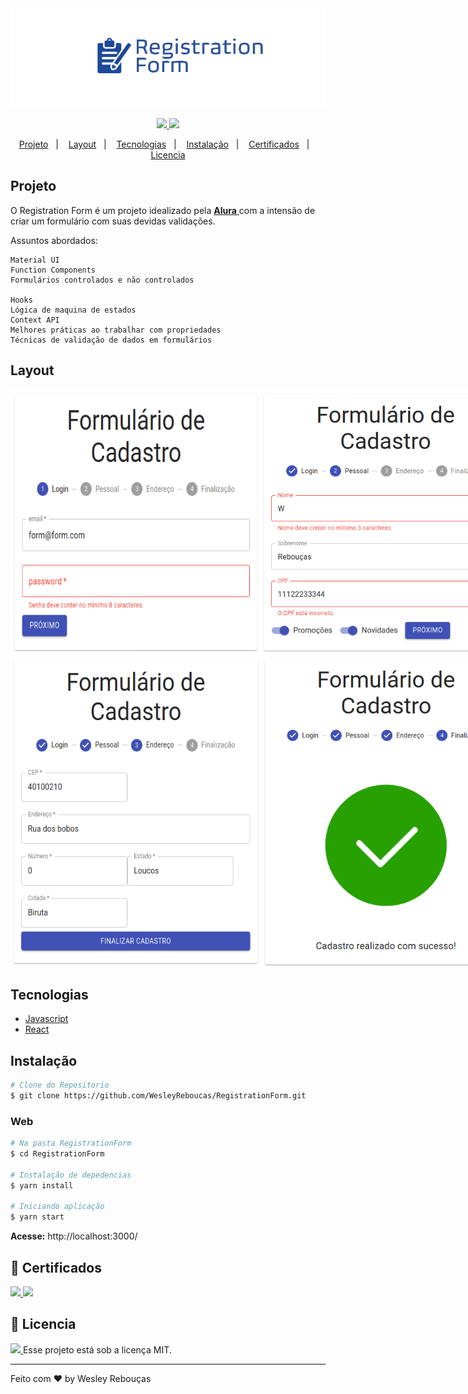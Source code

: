<div >
	<img src="public/form.png" width="1000px">
</div>


<p align="center">
	<a href="https://www.linkedin.com/in/wesley-andrade/">	
		<img src="https://img.shields.io/static/v1?label=&message=WesleyAndrade&color=199ffc&style=flat&logo=linkedin"/>
	</a>
	<a href="https://choosealicense.com/licenses/mit/">	
		<img src="https://img.shields.io/static/v1?label=License&message=MIT&color=199ffc&style=flat"/>
	</a>
</p>

<p align="center">
  <a href="#projeto">Projeto</a>&nbsp;&nbsp;&nbsp;|&nbsp;&nbsp;&nbsp;
  <a href="#layout">Layout</a>&nbsp;&nbsp;&nbsp;|&nbsp;&nbsp;&nbsp;
  <a href="#tecnologias">Tecnologias</a>&nbsp;&nbsp;&nbsp;|&nbsp;&nbsp;&nbsp;
  <a href="#instalação">Instalação</a>&nbsp;&nbsp;&nbsp;|&nbsp;&nbsp;&nbsp;
  <a href="#bookmark_tabs-certificados">Certificados</a>&nbsp;&nbsp;&nbsp;|&nbsp;&nbsp;&nbsp;
  <a href="#page_with_curl-licencia">Licencia</a>
</p>

## Projeto

O Registration Form é um projeto idealizado pela 
<a href="https://alura.com.br/"> **Alura** </a> 
com a intensão de criar um formulário com suas devidas validações.

Assuntos abordados:

    Material UI
    Function Components
    Formulários controlados e não controlados

    Hooks
    Lógica de maquina de estados
    Context API 
    Melhores práticas ao trabalhar com propriedades
    Técnicas de validação de dados em formulários

## Layout

<div style="display: flex; flex-direction: 'row'; align-items: 'center';">
	<img src="./public/.github/form-02.png" width="400px">	
	<img src="./public/.github/form-03.png" width="400px">	
</div>
<div style="display: flex; flex-direction: 'row'; align-items: 'center';">
	<img src="./public/.github/form-04.png" width="400px">	
	<img src="./public/.github/form-05.png" width="400px">	
</div>

## Tecnologias

- [Javascript](https://www.javascript.com/)
- [React](https://reactjs.org)

## Instalação
```bash
# Clone do Repositorio
$ git clone https://github.com/WesleyReboucas/RegistrationForm.git
```

### Web

```bash
# Na pasta RegistrationForm
$ cd RegistrationForm

# Instalação de depedencias
$ yarn install

# Iniciando aplicação
$ yarn start
```
**Acesse:** http://localhost:3000/ 


## :bookmark_tabs: Certificados 
<a href="https://cursos.alura.com.br/certificate/010c6926-3bd3-46bc-bebe-fac55704b859">
	<img src="https://img.shields.io/static/v1?label=Alura&message=2021&color=199ffc&style=flat"/>
</a>
<a href="https://cursos.alura.com.br/certificate/e9d11929-1a2b-4580-bc11-5aed8ab65949">
	<img src="https://img.shields.io/static/v1?label=Alura&message=2021&color=199ffc&style=flat"/>
</a>



## :page_with_curl: Licencia 
<a href="https://choosealicense.com/licenses/mit/">
	<img src="https://img.shields.io/static/v1?label=License&message=2021&color=A31F34&style=flat"/>
</a>
Esse projeto está sob a licença MIT. 




---

Feito com ♥ by Wesley Rebouças



